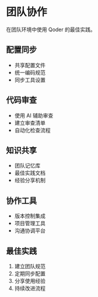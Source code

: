 # 团队协作

在团队环境中使用 Qoder 的最佳实践。

## 配置同步
- 共享配置文件
- 统一编码规范
- 同步工具设置

## 代码审查
- 使用 AI 辅助审查
- 建立审查清单
- 自动化检查流程

## 知识共享
- 团队记忆库
- 最佳实践文档
- 经验分享机制

## 协作工具
- 版本控制集成
- 项目管理工具
- 沟通协调平台

## 最佳实践
1. 建立团队规范
2. 定期同步配置
3. 分享使用经验
4. 持续改进流程